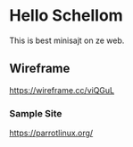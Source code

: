 # Hello Schellom
This is best minisajt on ze web.

## Wireframe
https://wireframe.cc/viQGuL

### Sample Site
https://parrotlinux.org/